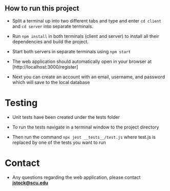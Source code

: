 ## How to run this project
- Split a terminal up into two different tabs and type and enter `cd client` and `cd server` into separate terminals.

- Run `npm install` in both terminals (client and server) to install all their dependencies and build the project.

- Start both servers in separate terminals using `npm start`

- The web application should automatically open in your browser at [http://localhost:3000/register]

- Next you can create an account with an email, username, and password which will save to the local database

# Testing

- Unit tests have been created under the tests folder 

- To run the tests navigate in a terminal window to the project directory

- Then run the command `npx jest __tests__/test.js` where test.js is replaced by one of the tests you want to run

# Contact

- Any questions regarding the web application, please contact **jstock@scu.edu**